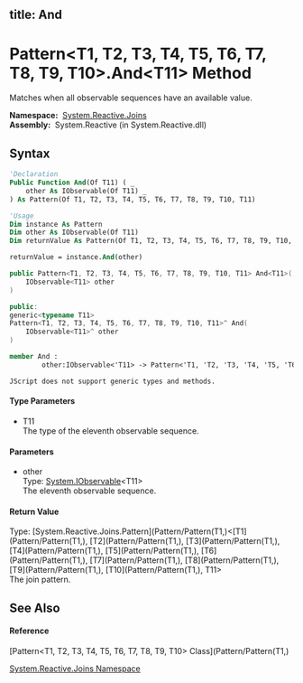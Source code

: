 title: And
---
# Pattern\<T1, T2, T3, T4, T5, T6, T7, T8, T9, T10\>.And\<T11\> Method

Matches when all observable sequences have an available value.

**Namespace:**  [System.Reactive.Joins](System.Reactive.Joins/System.Reactive.Joins)  
**Assembly:**  System.Reactive (in System.Reactive.dll)

## Syntax

```vb
'Declaration
Public Function And(Of T11) ( _
    other As IObservable(Of T11) _
) As Pattern(Of T1, T2, T3, T4, T5, T6, T7, T8, T9, T10, T11)
```

```vb
'Usage
Dim instance As Pattern
Dim other As IObservable(Of T11)
Dim returnValue As Pattern(Of T1, T2, T3, T4, T5, T6, T7, T8, T9, T10, T11)

returnValue = instance.And(other)
```

```csharp
public Pattern<T1, T2, T3, T4, T5, T6, T7, T8, T9, T10, T11> And<T11>(
    IObservable<T11> other
)
```

```c++
public:
generic<typename T11>
Pattern<T1, T2, T3, T4, T5, T6, T7, T8, T9, T10, T11>^ And(
    IObservable<T11>^ other
)
```

```fsharp
member And : 
        other:IObservable<'T11> -> Pattern<'T1, 'T2, 'T3, 'T4, 'T5, 'T6, 'T7, 'T8, 'T9, 'T10, 'T11> 
```

```jscript
JScript does not support generic types and methods.
```

#### Type Parameters

- T11  
  The type of the eleventh observable sequence.

#### Parameters

- other  
  Type: [System.IObservable](https://msdn.microsoft.com/en-us/library/Dd990377)\<T11\>  
  The eleventh observable sequence.

#### Return Value

Type: [System.Reactive.Joins.Pattern](Pattern/Pattern(T1,)\<[T1](Pattern/Pattern(T1,), [T2](Pattern/Pattern(T1,), [T3](Pattern/Pattern(T1,), [T4](Pattern/Pattern(T1,), [T5](Pattern/Pattern(T1,), [T6](Pattern/Pattern(T1,), [T7](Pattern/Pattern(T1,), [T8](Pattern/Pattern(T1,), [T9](Pattern/Pattern(T1,), [T10](Pattern/Pattern(T1,), T11\>  
The join pattern.

## See Also

#### Reference

[Pattern\<T1, T2, T3, T4, T5, T6, T7, T8, T9, T10\> Class](Pattern/Pattern(T1,)

[System.Reactive.Joins Namespace](System.Reactive.Joins/System.Reactive.Joins)
